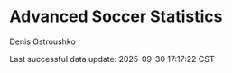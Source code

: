 # Advanced Soccer Statistics
Denis Ostroushko

<!-- gfm -->

Last successful data update: 2025-09-30 17:17:22 CST
